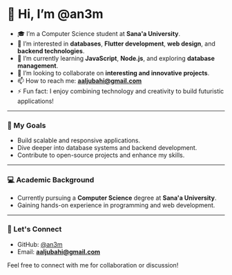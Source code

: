 # 👋 Hi, I’m @an3m
- 🎓 I’m a Computer Science student at **Sana'a University**.
- 👀 I’m interested in **databases**, **Flutter development**, **web design**, and **backend technologies**.
- 🌱 I’m currently learning **JavaScript**, **Node.js**, and exploring **database management**.
- 💞️ I’m looking to collaborate on **interesting and innovative projects**.
- 📫 How to reach me: **aaljubahi@gmail.com**
- ⚡ Fun fact: I enjoy combining technology and creativity to build futuristic applications!

---

### 🎯 My Goals
- Build scalable and responsive applications.
- Dive deeper into database systems and backend development.
- Contribute to open-source projects and enhance my skills.

---

### 💻 Academic Background
- Currently pursuing a **Computer Science** degree at **Sana'a University**.
- Gaining hands-on experience in programming and web development.

---

### 💬 Let's Connect
- GitHub: [@an3m](https://github.com/an3m)
- Email: **aaljubahi@gmail.com**

Feel free to connect with me for collaboration or discussion!
